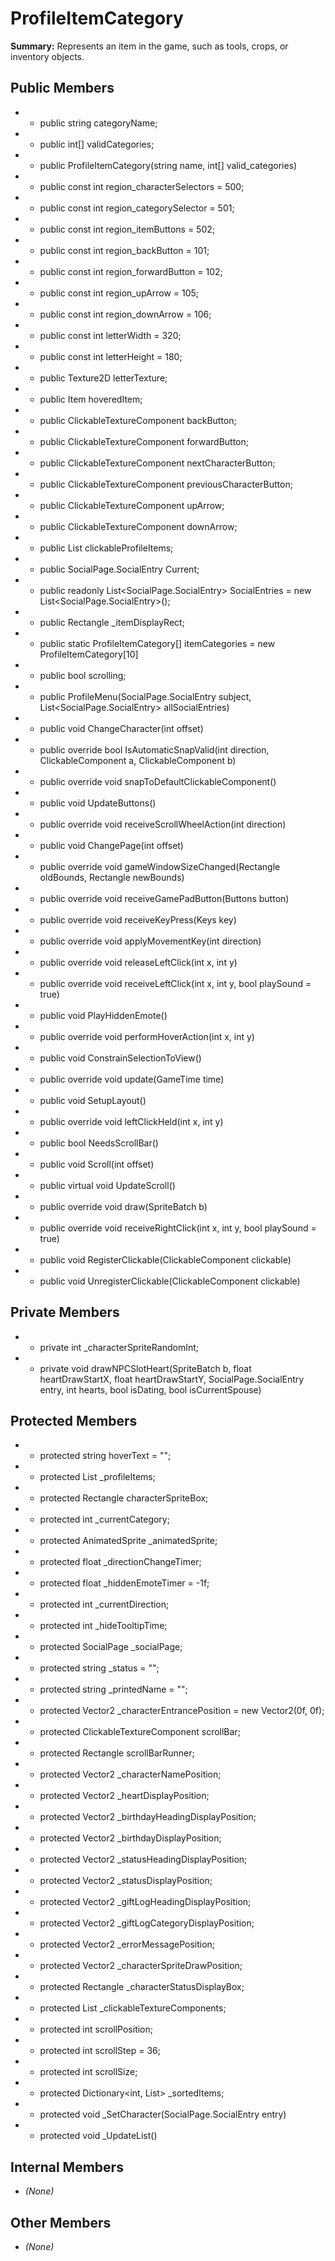 # ProfileItemCategory

**Summary:** Represents an item in the game, such as tools, crops, or inventory objects.

## Public Members
- - public string categoryName;
- - public int[] validCategories;
- - public ProfileItemCategory(string name, int[] valid_categories)
- - public const int region_characterSelectors = 500;
- - public const int region_categorySelector = 501;
- - public const int region_itemButtons = 502;
- - public const int region_backButton = 101;
- - public const int region_forwardButton = 102;
- - public const int region_upArrow = 105;
- - public const int region_downArrow = 106;
- - public const int letterWidth = 320;
- - public const int letterHeight = 180;
- - public Texture2D letterTexture;
- - public Item hoveredItem;
- - public ClickableTextureComponent backButton;
- - public ClickableTextureComponent forwardButton;
- - public ClickableTextureComponent nextCharacterButton;
- - public ClickableTextureComponent previousCharacterButton;
- - public ClickableTextureComponent upArrow;
- - public ClickableTextureComponent downArrow;
- - public List<ClickableComponent> clickableProfileItems;
- - public SocialPage.SocialEntry Current;
- - public readonly List<SocialPage.SocialEntry> SocialEntries = new List<SocialPage.SocialEntry>();
- - public Rectangle _itemDisplayRect;
- - public static ProfileItemCategory[] itemCategories = new ProfileItemCategory[10]
- - public bool scrolling;
- - public ProfileMenu(SocialPage.SocialEntry subject, List<SocialPage.SocialEntry> allSocialEntries)
- - public void ChangeCharacter(int offset)
- - public override bool IsAutomaticSnapValid(int direction, ClickableComponent a, ClickableComponent b)
- - public override void snapToDefaultClickableComponent()
- - public void UpdateButtons()
- - public override void receiveScrollWheelAction(int direction)
- - public void ChangePage(int offset)
- - public override void gameWindowSizeChanged(Rectangle oldBounds, Rectangle newBounds)
- - public override void receiveGamePadButton(Buttons button)
- - public override void receiveKeyPress(Keys key)
- - public override void applyMovementKey(int direction)
- - public override void releaseLeftClick(int x, int y)
- - public override void receiveLeftClick(int x, int y, bool playSound = true)
- - public void PlayHiddenEmote()
- - public override void performHoverAction(int x, int y)
- - public void ConstrainSelectionToView()
- - public override void update(GameTime time)
- - public void SetupLayout()
- - public override void leftClickHeld(int x, int y)
- - public bool NeedsScrollBar()
- - public void Scroll(int offset)
- - public virtual void UpdateScroll()
- - public override void draw(SpriteBatch b)
- - public override void receiveRightClick(int x, int y, bool playSound = true)
- - public void RegisterClickable(ClickableComponent clickable)
- - public void UnregisterClickable(ClickableComponent clickable)

## Private Members
- - private int _characterSpriteRandomInt;
- - private void drawNPCSlotHeart(SpriteBatch b, float heartDrawStartX, float heartDrawStartY, SocialPage.SocialEntry entry, int hearts, bool isDating, bool isCurrentSpouse)

## Protected Members
- - protected string hoverText = "";
- - protected List<ProfileItem> _profileItems;
- - protected Rectangle characterSpriteBox;
- - protected int _currentCategory;
- - protected AnimatedSprite _animatedSprite;
- - protected float _directionChangeTimer;
- - protected float _hiddenEmoteTimer = -1f;
- - protected int _currentDirection;
- - protected int _hideTooltipTime;
- - protected SocialPage _socialPage;
- - protected string _status = "";
- - protected string _printedName = "";
- - protected Vector2 _characterEntrancePosition = new Vector2(0f, 0f);
- - protected ClickableTextureComponent scrollBar;
- - protected Rectangle scrollBarRunner;
- - protected Vector2 _characterNamePosition;
- - protected Vector2 _heartDisplayPosition;
- - protected Vector2 _birthdayHeadingDisplayPosition;
- - protected Vector2 _birthdayDisplayPosition;
- - protected Vector2 _statusHeadingDisplayPosition;
- - protected Vector2 _statusDisplayPosition;
- - protected Vector2 _giftLogHeadingDisplayPosition;
- - protected Vector2 _giftLogCategoryDisplayPosition;
- - protected Vector2 _errorMessagePosition;
- - protected Vector2 _characterSpriteDrawPosition;
- - protected Rectangle _characterStatusDisplayBox;
- - protected List<ClickableTextureComponent> _clickableTextureComponents;
- - protected int scrollPosition;
- - protected int scrollStep = 36;
- - protected int scrollSize;
- - protected Dictionary<int, List<Item>> _sortedItems;
- - protected void _SetCharacter(SocialPage.SocialEntry entry)
- - protected void _UpdateList()

## Internal Members
- *(None)*

## Other Members
- *(None)*
